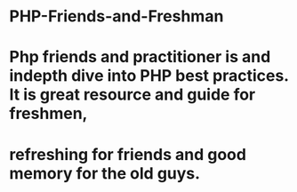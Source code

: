# PHP-Friends-and-Freshman

# Php friends and practitioner is and indepth dive into PHP best practices. It is great resource and guide for freshmen, 
# refreshing for friends and good memory for the old guys. 
